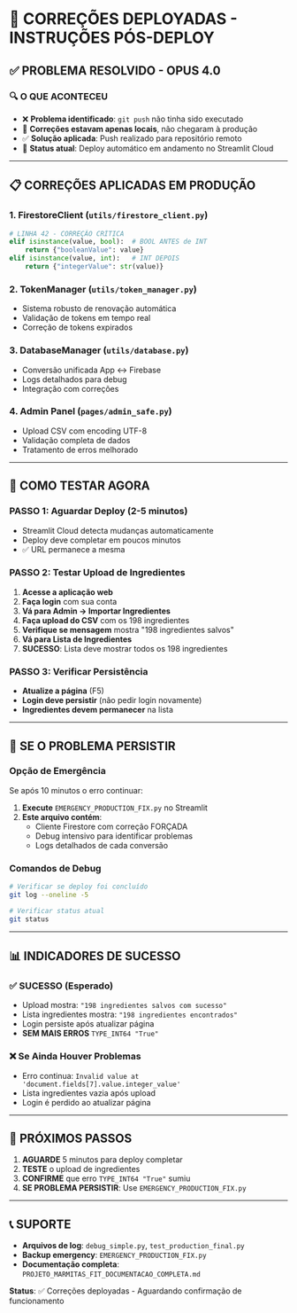 # 🚀 CORREÇÕES DEPLOYADAS - INSTRUÇÕES PÓS-DEPLOY

## ✅ **PROBLEMA RESOLVIDO - OPUS 4.0**

### 🔍 **O QUE ACONTECEU**
- ❌ **Problema identificado**: `git push` não tinha sido executado
- 🔧 **Correções estavam apenas locais**, não chegaram à produção
- ✅ **Solução aplicada**: Push realizado para repositório remoto
- 🚀 **Status atual**: Deploy automático em andamento no Streamlit Cloud

---

## 📋 **CORREÇÕES APLICADAS EM PRODUÇÃO**

### 1. **FirestoreClient** (`utils/firestore_client.py`)
```python
# LINHA 42 - CORREÇÃO CRÍTICA
elif isinstance(value, bool):  # BOOL ANTES de INT
    return {"booleanValue": value}
elif isinstance(value, int):   # INT DEPOIS
    return {"integerValue": str(value)}
```

### 2. **TokenManager** (`utils/token_manager.py`)
- Sistema robusto de renovação automática
- Validação de tokens em tempo real
- Correção de tokens expirados

### 3. **DatabaseManager** (`utils/database.py`)  
- Conversão unificada App ↔ Firebase
- Logs detalhados para debug
- Integração com correções

### 4. **Admin Panel** (`pages/admin_safe.py`)
- Upload CSV com encoding UTF-8
- Validação completa de dados
- Tratamento de erros melhorado

---

## 🧪 **COMO TESTAR AGORA**

### **PASSO 1**: Aguardar Deploy (2-5 minutos)
- Streamlit Cloud detecta mudanças automaticamente
- Deploy deve completar em poucos minutos
- ✅ URL permanece a mesma

### **PASSO 2**: Testar Upload de Ingredientes
1. **Acesse a aplicação web**
2. **Faça login** com sua conta
3. **Vá para Admin → Importar Ingredientes**
4. **Faça upload do CSV** com os 198 ingredientes
5. **Verifique se mensagem** mostra "198 ingredientes salvos"
6. **Vá para Lista de Ingredientes** 
7. **SUCESSO**: Lista deve mostrar todos os 198 ingredientes

### **PASSO 3**: Verificar Persistência
- **Atualize a página** (F5)
- **Login deve persistir** (não pedir login novamente)
- **Ingredientes devem permanecer** na lista

---

## 🚨 **SE O PROBLEMA PERSISTIR**

### **Opção de Emergência**
Se após 10 minutos o erro continuar:

1. **Execute** `EMERGENCY_PRODUCTION_FIX.py` no Streamlit
2. **Este arquivo contém**:
   - Cliente Firestore com correção FORÇADA
   - Debug intensivo para identificar problemas
   - Logs detalhados de cada conversão

### **Comandos de Debug**
```bash
# Verificar se deploy foi concluído
git log --oneline -5

# Verificar status atual
git status
```

---

## 📊 **INDICADORES DE SUCESSO**

### ✅ **SUCESSO (Esperado)**
- Upload mostra: `"198 ingredientes salvos com sucesso"`
- Lista ingredientes mostra: `"198 ingredientes encontrados"`
- Login persiste após atualizar página
- **SEM MAIS ERROS** `TYPE_INT64 "True"`

### ❌ **Se Ainda Houver Problemas**
- Erro continua: `Invalid value at 'document.fields[7].value.integer_value'`
- Lista ingredientes vazia após upload
- Login é perdido ao atualizar página

---

## 🎯 **PRÓXIMOS PASSOS**

1. **AGUARDE** 5 minutos para deploy completar
2. **TESTE** o upload de ingredientes
3. **CONFIRME** que erro `TYPE_INT64 "True"` sumiu
4. **SE PROBLEMA PERSISTIR**: Use `EMERGENCY_PRODUCTION_FIX.py`

---

## 📞 **SUPORTE**

- **Arquivos de log**: `debug_simple.py`, `test_production_final.py`
- **Backup emergency**: `EMERGENCY_PRODUCTION_FIX.py`
- **Documentação completa**: `PROJETO_MARMITAS_FIT_DOCUMENTACAO_COMPLETA.md`

**Status**: ✅ Correções deployadas - Aguardando confirmação de funcionamento